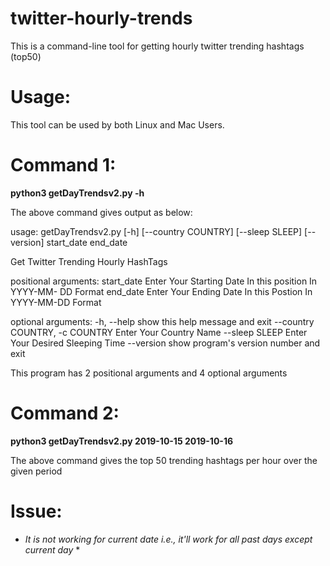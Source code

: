 # twitter-hourly-trends
This is a command-line tool for getting hourly twitter trending hashtags (top50)

# Usage:
This tool can be used by both Linux and Mac Users.

# Command 1: 

**python3 getDayTrendsv2.py -h**

The above command gives output as below:

usage: getDayTrendsv2.py [-h] [--country COUNTRY] [--sleep SLEEP] [--version]
                         start_date end_date

Get Twitter Trending Hourly HashTags<Top50>

positional arguments:
  start_date            Enter Your Starting Date In this position In YYYY-MM-
                        DD Format
  end_date              Enter Your Ending Date In this Postion In YYYY-MM-DD
                        Format

optional arguments:
  -h, --help            show this help message and exit
  --country COUNTRY, -c COUNTRY
                        Enter Your Country Name
  --sleep SLEEP         Enter Your Desired Sleeping Time
  --version             show program's version number and exit

This program has 2 positional arguments and 4 optional arguments

# Command 2: 

**python3 getDayTrendsv2.py 2019-10-15 2019-10-16**

The above command gives the top 50 trending hashtags per hour over the given period

# Issue: 

* *It is not working for current date i.e., it'll work for all past days except current day* *
